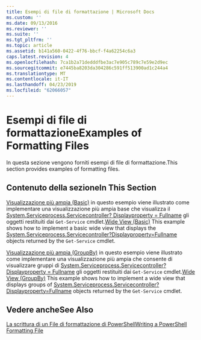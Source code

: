```yaml
---
title: Esempi di file di formattazione | Microsoft Docs
ms.custom: ''
ms.date: 09/13/2016
ms.reviewer: ''
ms.suite: ''
ms.tgt_pltfrm: ''
ms.topic: article
ms.assetid: b141a560-0422-4f76-bbcf-f4a62254c6a3
caps.latest.revision: 4
ms.openlocfilehash: 7ca1b2a71dedddfbe3ac7e905c789c7e59e2d9ec
ms.sourcegitcommit: e7445ba8203da304286c591ff513900ad1c244a4
ms.translationtype: MT
ms.contentlocale: it-IT
ms.lasthandoff: 04/23/2019
ms.locfileid: "62066057"
---
```

# <a name="examples-of-formatting-files"></a><span data-ttu-id="63a28-102">Esempi di file di formattazione</span><span class="sxs-lookup"><span data-stu-id="63a28-102">Examples of Formatting Files</span></span>

<span data-ttu-id="63a28-103">In questa sezione vengono forniti esempi di file di formattazione.</span><span class="sxs-lookup"><span data-stu-id="63a28-103">This section provides examples of formatting files.</span></span>

## <a name="in-this-section"></a><span data-ttu-id="63a28-104">Contenuto della sezione</span><span class="sxs-lookup"><span data-stu-id="63a28-104">In This Section</span></span>

<span data-ttu-id="63a28-105">[Visualizzazione più ampia (Basic)](./wide-view-basic.md) in questo esempio viene illustrato come implementare una visualizzazione più ampia base che visualizza il [System.Serviceprocess.Servicecontroller? Displayproperty = Fullname](/dotnet/api/System.ServiceProcess.ServiceController) gli oggetti restituiti dai `Get-Service` cmdlet.</span><span class="sxs-lookup"><span data-stu-id="63a28-105">[Wide View (Basic)](./wide-view-basic.md) This example shows how to implement a basic wide view that displays the [System.Serviceprocess.Servicecontroller?Displayproperty=Fullname](/dotnet/api/System.ServiceProcess.ServiceController) objects returned by the `Get-Service` cmdlet.</span></span>

<span data-ttu-id="63a28-106">[Visualizzazione più ampia (GroupBy)](./wide-view-groupby.md) in questo esempio viene illustrato come implementare una visualizzazione più ampia che consente di visualizzare gruppi di [System.Serviceprocess.Servicecontroller? Displayproperty = Fullname](/dotnet/api/System.ServiceProcess.ServiceController) gli oggetti restituiti dai `Get-Service` cmdlet.</span><span class="sxs-lookup"><span data-stu-id="63a28-106">[Wide View (GroupBy)](./wide-view-groupby.md) This example shows how to implement a wide view that displays groups of [System.Serviceprocess.Servicecontroller?Displayproperty=Fullname](/dotnet/api/System.ServiceProcess.ServiceController) objects returned by the `Get-Service` cmdlet.</span></span>

## <a name="see-also"></a><span data-ttu-id="63a28-107">Vedere anche</span><span class="sxs-lookup"><span data-stu-id="63a28-107">See Also</span></span>

[<span data-ttu-id="63a28-108">La scrittura di un File di formattazione di PowerShell</span><span class="sxs-lookup"><span data-stu-id="63a28-108">Writing a PowerShell Formatting File</span></span>](./writing-a-powershell-formatting-file.md)
